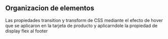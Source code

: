 ## Organizacion de elementos

Las propiedades transition y transform de CSS  mediante el  efecto de hover que se aplicaron en la tarjeta de producto y aplicarndole la propiedad de display flex al footer 

